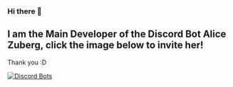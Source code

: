 ### Hi there 👋 
## I am the Main Developer of the Discord Bot Alice Zuberg, click the image below to invite her!
Thank you :D

[![Discord Bots](https://top.gg/api/widget/720809995628707902.svg)](https://discord.com/api/oauth2/authorize?client_id=720809995628707902&permissions=8&scope=bot)

